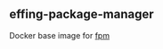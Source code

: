 effing-package-manager
----------------------

Docker base image for [fpm](https://github.com/jordansissel/fpm)
